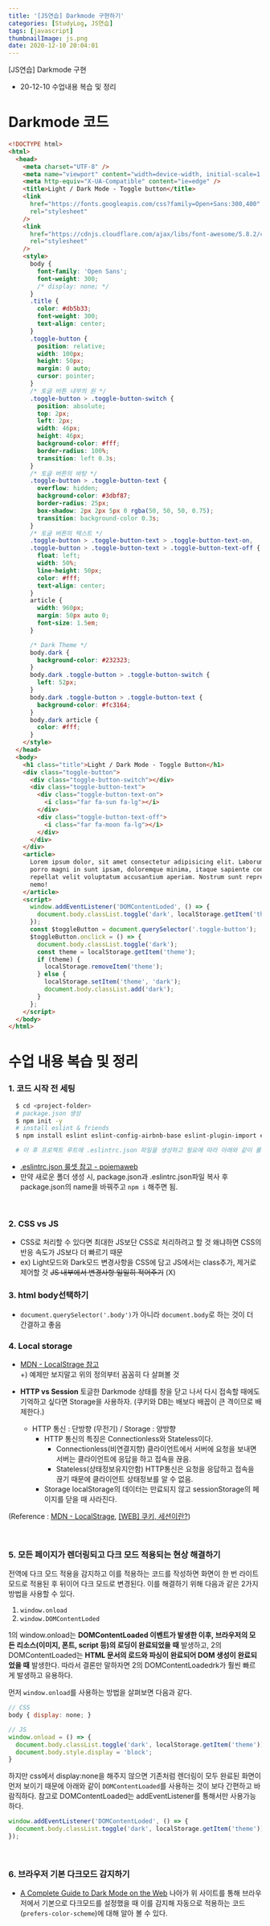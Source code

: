 ```yaml
---
title: '[JS연습] Darkmode 구현하기'
categories: [StudyLog, JS연습]
tags: [javascript]
thumbnailImage: js.png
date: 2020-12-10 20:04:01
---
```


<!-- more -->

[JS연습] Darkmode 구현

- 20-12-10 수업내용 복습 및 정리
  <!-- excerpt -->
  <!-- toc -->

# Darkmode 코드

```html
<!DOCTYPE html>
<html>
  <head>
    <meta charset="UTF-8" />
    <meta name="viewport" content="width=device-width, initial-scale=1.0" />
    <meta http-equiv="X-UA-Compatible" content="ie=edge" />
    <title>Light / Dark Mode - Toggle button</title>
    <link
      href="https://fonts.googleapis.com/css?family=Open+Sans:300,400"
      rel="stylesheet"
    />
    <link
      href="https://cdnjs.cloudflare.com/ajax/libs/font-awesome/5.8.2/css/all.min.css"
      rel="stylesheet"
    />
    <style>
      body {
        font-family: 'Open Sans';
        font-weight: 300;
        /* display: none; */
      }
      .title {
        color: #db5b33;
        font-weight: 300;
        text-align: center;
      }
      .toggle-button {
        position: relative;
        width: 100px;
        height: 50px;
        margin: 0 auto;
        cursor: pointer;
      }
      /* 토글 버튼 내부의 원 */
      .toggle-button > .toggle-button-switch {
        position: absolute;
        top: 2px;
        left: 2px;
        width: 46px;
        height: 46px;
        background-color: #fff;
        border-radius: 100%;
        transition: left 0.3s;
      }
      /* 토글 버튼의 바탕 */
      .toggle-button > .toggle-button-text {
        overflow: hidden;
        background-color: #3dbf87;
        border-radius: 25px;
        box-shadow: 2px 2px 5px 0 rgba(50, 50, 50, 0.75);
        transition: background-color 0.3s;
      }
      /* 토글 버튼의 텍스트 */
      .toggle-button > .toggle-button-text > .toggle-button-text-on,
      .toggle-button > .toggle-button-text > .toggle-button-text-off {
        float: left;
        width: 50%;
        line-height: 50px;
        color: #fff;
        text-align: center;
      }
      article {
        width: 960px;
        margin: 50px auto 0;
        font-size: 1.5em;
      }

      /* Dark Theme */
      body.dark {
        background-color: #232323;
      }
      body.dark .toggle-button > .toggle-button-switch {
        left: 52px;
      }
      body.dark .toggle-button > .toggle-button-text {
        background-color: #fc3164;
      }
      body.dark article {
        color: #fff;
      }
    </style>
  </head>
  <body>
    <h1 class="title">Light / Dark Mode - Toggle Button</h1>
    <div class="toggle-button">
      <div class="toggle-button-switch"></div>
      <div class="toggle-button-text">
        <div class="toggle-button-text-on">
          <i class="far fa-sun fa-lg"></i>
        </div>
        <div class="toggle-button-text-off">
          <i class="far fa-moon fa-lg"></i>
        </div>
      </div>
    </div>
    <article>
      Lorem ipsum dolor, sit amet consectetur adipisicing elit. Laborum optio ab
      porro magni in sunt ipsam, doloremque minima, itaque sapiente consequatur,
      repellat velit voluptatum accusantium aperiam. Nostrum sunt reprehenderit
      nemo!
    </article>
    <script>
      window.addEventListener('DOMContentLoded', () => {
        document.body.classList.toggle('dark', localStorage.getItem('theme'));
      });
      const $toggleButton = document.querySelector('.toggle-button');
      $toggleButton.onclick = () => {
        document.body.classList.toggle('dark');
        const theme = localStorage.getItem('theme');
        if (theme) {
          localStorage.removeItem('theme');
        } else {
          localStorage.setItem('theme', 'dark');
          document.body.classList.add('dark');
        }
      };
    </script>
  </body>
</html>
```

# 수업 내용 복습 및 정리

### 1. 코드 시작 전 세팅

```bash
  $ cd <project-folder>
  # package.json 생성
  $ npm init -y
  # install eslint & friends
  $ npm install eslint eslint-config-airbnb-base eslint-plugin-import eslint-plugin-html --save-dev

  # 이 후 프로젝트 루트에 .eslintrc.json 파일을 생성하고 필요에 따라 아래와 같이 룰셋을 변경
```

- [.eslintrc.json 룰셋 참고 - poiemaweb](https://poiemaweb.com/eslint#5-eslintrcjson)
- 만약 새로운 폴더 생성 시, package.json과 .eslintrc.json파일 복사 후 package.json의 name을 바꿔주고 `npm i` 해주면 됨.

<Br>

### 2. CSS vs JS

- CSS로 처리할 수 있다면 최대한 JS보단 CSS로 처리하려고 할 것
  왜냐하면 CSS의 반응 속도가 JS보다 더 빠르기 때문
- ex)
  Light모드와 Dark모드 변경사항을 CSS에 담고 JS에서는 class추가, 제거로 제어할 것
  ~~JS 내부에서 변경사항 일일히 적어주기~~ (X)

### 3. html body선택하기

- `document.querySelector('.body')`가 아니라 `document.body`로 하는 것이 더 간결하고 좋음

### 4. Local storage

- [MDN - LocalStrage 참고](https://developer.mozilla.org/ko/docs/Web/API/Window/localStorage) <br>+) 예제만 보지말고 위의 정의부터 꼼꼼히 다 살펴볼 것
- **HTTP vs Session**
  토글한 Darkmode 상태를 창을 닫고 나서 다시 접속할 때에도 기억하고 싶다면 Storage을 사용하자.
  (쿠키와 DB는 배보다 배꼽이 큰 격이므로 배제한다.)

  - HTTP 통신 : 단방향 (무전기) / Storage : 양방향
    - HTTP 통신의 특징은 Connectionless와 Stateless이다.
      - Connectionless(비연결지향)
        클라이언트에서 서버에 요청을 보내면 서버는 클라이언트에 응답을 하고 접속을 끊음.
      - Stateless(상태정보유지안함)
        HTTP통신은 요청을 응답하고 접속을 끊기 때문에 클라이언트 상태정보를 알 수 없음.
    - Storage
      localStorage의 데이터는 만료되지 않고 sessionStorage의 페이지를 닫을 때 사라진다.

(Reference : [MDN - LocalStrage](https://developer.mozilla.org/ko/docs/Web/API/Window/localStorage), [[WEB] 쿠키, 세션이란?](https://chrisjune-13837.medium.com/web-%EC%BF%A0%ED%82%A4-%EC%84%B8%EC%85%98%EC%9D%B4%EB%9E%80-aa6bcb327582))

<br>

### 5. 모든 페이지가 렌더링되고 다크 모드 적용되는 현상 해결하기

전역에 다크 모드 적용을 감지하고 이를 적용하는 코드를 작성하면 화면이 한 번 라이트 모드로 적용된 후 뒤이어 다크 모드로 변경된다. 이를 해결하기 위해 다음과 같은 2가지 방법을 사용할 수 있다.

1. `window.onload`
2. `window.DOMContentLoded`

1의 window.onload는 **DOMContentLoaded 이벤트가 발생한 이후, 브라우저의 모든 리소스(이미지, 폰트, script 등)의 로딩이 완료되었을 때** 발생하고, 2의 DOMContentLoaded는 **HTML 문서의 로드와 파싱이 완료되어 DOM 생성이 완료되었을 때** 발생한다. 따라서 결론만 말하자면 2의 DOMContentLoadedrk가 훨씬 빠르게 발생하고 유용하다.

먼저 `window.onload`를 사용하는 방법을 살펴보면 다음과 같다.

```js
// CSS
body { display: none; }

// JS
window.onload = () => {
  document.body.classList.toggle('dark', localStorage.getItem('theme'))
  document.body.style.display = 'block';
}
```

하지만 css에서 display:none을 해주지 않으면 기존처럼 렌더링이 모두 완료된 화면이 먼저 보이기 때문에 아래와 같이 `DOMContentLoaded`를 사용하는 것이 보다 간편하고 바람직하다. 참고로 DOMContentLoaded는 addEventListener를 통해서만 사용가능하다.

```js
window.addEventListener('DOMContentLoded', () => {
  document.body.classList.toggle('dark', localStorage.getItem('theme'));
});
```

<br>

### 6. 브라우저 기본 다크모드 감지하기

- [A Complete Guide to Dark Mode on the Web](https://css-tricks.com/a-complete-guide-to-dark-mode-on-the-web/)
  나아가 위 사이트를 통해 브라우저에서 기본으로 다크모드를 설정했을 때 이를 감지해 자동으로 적용하는 코드(`prefers-color-scheme`)에 대해 알아 볼 수 있다.
